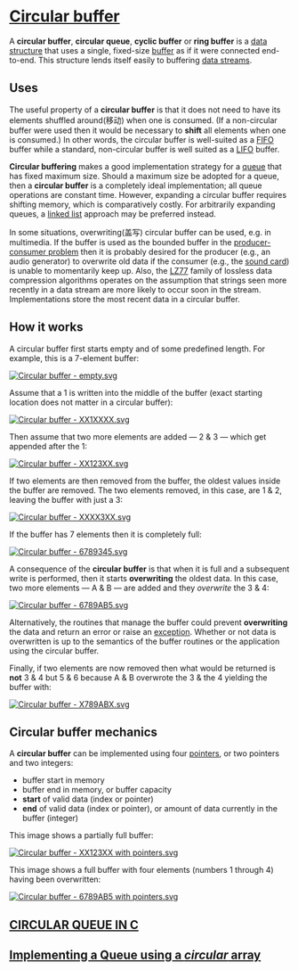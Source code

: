 # [Circular buffer](https://en.wikipedia.org/wiki/Circular_buffer)

A **circular buffer**, **circular queue**, **cyclic buffer** or **ring buffer** is a [data structure](https://en.wikipedia.org/wiki/Data_structure) that uses a single, fixed-size [buffer](https://en.wikipedia.org/wiki/Buffer_(computer_science)) as if it were connected end-to-end. This structure lends itself easily to buffering [data streams](https://en.wikipedia.org/wiki/Data_stream).

## Uses

The useful property of a **circular buffer** is that it does not need to have its elements shuffled around(移动) when one is consumed. (If a non-circular buffer were used then it would be necessary to **shift** all elements when one is consumed.) In other words, the circular buffer is well-suited as a [FIFO](https://en.wikipedia.org/wiki/FIFO_(computing_and_electronics)) buffer while a standard, non-circular buffer is well suited as a [LIFO](https://en.wikipedia.org/wiki/LIFO_(computing)) buffer.

**Circular buffering** makes a good implementation strategy for a [queue](https://en.wikipedia.org/wiki/Queue_(data_structure)) that has fixed maximum size. Should a maximum size be adopted for a queue, then a **circular buffer** is a completely ideal implementation; all queue operations are constant time. However, expanding a circular buffer requires shifting memory, which is comparatively costly. For arbitrarily expanding queues, a [linked list](https://en.wikipedia.org/wiki/Linked_list) approach may be preferred instead.

In some situations, overwriting(盖写) circular buffer can be used, e.g. in multimedia. If the buffer is used as the bounded buffer in the [producer-consumer problem](https://en.wikipedia.org/wiki/Producer-consumer_problem) then it is probably desired for the producer (e.g., an audio generator) to overwrite old data if the consumer (e.g., the [sound card](https://en.wikipedia.org/wiki/Sound_card)) is unable to momentarily keep up. Also, the [LZ77](https://en.wikipedia.org/wiki/LZ77) family of lossless data compression algorithms operates on the assumption that strings seen more recently in a data stream are more likely to occur soon in the stream. Implementations store the most recent data in a circular buffer.

## How it works

A circular buffer first starts empty and of some predefined length. For example, this is a 7-element buffer:

[![Circular buffer - empty.svg](https://upload.wikimedia.org/wikipedia/commons/thumb/f/f7/Circular_buffer_-_empty.svg/250px-Circular_buffer_-_empty.svg.png)](https://en.wikipedia.org/wiki/File:Circular_buffer_-_empty.svg)

Assume that a 1 is written into the middle of the buffer (exact starting location does not matter in a circular buffer):

[![Circular buffer - XX1XXXX.svg](https://upload.wikimedia.org/wikipedia/commons/thumb/8/89/Circular_buffer_-_XX1XXXX.svg/250px-Circular_buffer_-_XX1XXXX.svg.png)](https://en.wikipedia.org/wiki/File:Circular_buffer_-_XX1XXXX.svg)

Then assume that two more elements are added — 2 & 3 — which get appended after the 1:

[![Circular buffer - XX123XX.svg](https://upload.wikimedia.org/wikipedia/commons/thumb/d/d7/Circular_buffer_-_XX123XX.svg/250px-Circular_buffer_-_XX123XX.svg.png)](https://en.wikipedia.org/wiki/File:Circular_buffer_-_XX123XX.svg)

If two elements are then removed from the buffer, the oldest values inside the buffer are removed. The two elements removed, in this case, are 1 & 2, leaving the buffer with just a 3:

[![Circular buffer - XXXX3XX.svg](https://upload.wikimedia.org/wikipedia/commons/thumb/1/11/Circular_buffer_-_XXXX3XX.svg/250px-Circular_buffer_-_XXXX3XX.svg.png)](https://en.wikipedia.org/wiki/File:Circular_buffer_-_XXXX3XX.svg)

If the buffer has 7 elements then it is completely full:

[![Circular buffer - 6789345.svg](https://upload.wikimedia.org/wikipedia/commons/thumb/6/67/Circular_buffer_-_6789345.svg/250px-Circular_buffer_-_6789345.svg.png)](https://en.wikipedia.org/wiki/File:Circular_buffer_-_6789345.svg)

A consequence of the **circular buffer** is that when it is full and a subsequent write is performed, then it starts **overwriting** the oldest data. In this case, two more elements — A & B — are added and they *overwrite* the 3 & 4:

[![Circular buffer - 6789AB5.svg](https://upload.wikimedia.org/wikipedia/commons/thumb/b/ba/Circular_buffer_-_6789AB5.svg/250px-Circular_buffer_-_6789AB5.svg.png)](https://en.wikipedia.org/wiki/File:Circular_buffer_-_6789AB5.svg)

Alternatively, the routines that manage the buffer could prevent **overwriting** the data and return an error or raise an [exception](https://en.wikipedia.org/wiki/Exception_handling). Whether or not data is overwritten is up to the semantics of the buffer routines or the application using the circular buffer.

Finally, if two elements are now removed then what would be returned is **not** 3 & 4 but 5 & 6 because A & B overwrote the 3 & the 4 yielding the buffer with:

[![Circular buffer - X789ABX.svg](https://upload.wikimedia.org/wikipedia/commons/thumb/4/43/Circular_buffer_-_X789ABX.svg/250px-Circular_buffer_-_X789ABX.svg.png)](https://en.wikipedia.org/wiki/File:Circular_buffer_-_X789ABX.svg)

## Circular buffer mechanics

A **circular buffer** can be implemented using four [pointers](https://en.wikipedia.org/wiki/Pointer_(computer_programming)), or two pointers and two integers:

- buffer start in memory
- buffer end in memory, or buffer capacity
- **start** of valid data (index or pointer)
- **end** of valid data (index or pointer), or amount of data currently in the buffer (integer)

This image shows a partially full buffer:

[![Circular buffer - XX123XX with pointers.svg](https://upload.wikimedia.org/wikipedia/commons/thumb/0/02/Circular_buffer_-_XX123XX_with_pointers.svg/250px-Circular_buffer_-_XX123XX_with_pointers.svg.png)](https://en.wikipedia.org/wiki/File:Circular_buffer_-_XX123XX_with_pointers.svg)

This image shows a full buffer with four elements (numbers 1 through 4) having been overwritten:

[![Circular buffer - 6789AB5 with pointers.svg](https://upload.wikimedia.org/wikipedia/commons/thumb/0/05/Circular_buffer_-_6789AB5_with_pointers.svg/250px-Circular_buffer_-_6789AB5_with_pointers.svg.png)](https://en.wikipedia.org/wiki/File:Circular_buffer_-_6789AB5_with_pointers.svg)







## [CIRCULAR QUEUE IN C](http://www.martinbroadhurst.com/cirque-in-c.html)





## [Implementing a Queue using a *circular* array](http://www.mathcs.emory.edu/~cheung/Courses/171/Syllabus/8-List/array-queue2.html)